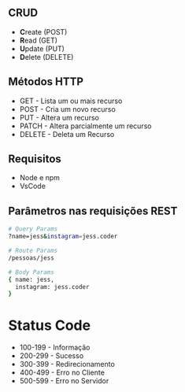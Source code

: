 ## CRUD

- **C**reate (POST)
- **R**ead (GET)
- **U**pdate (PUT)
- **D**elete (DELETE)

## Métodos HTTP

- GET - Lista um ou mais recurso
- POST - Cria um novo recurso
- PUT - Altera um recurso
- PATCH - Altera parcialmente um recurso
- DELETE - Deleta um Recurso

## Requisitos

- Node e npm
- VsCode

## Parâmetros nas requisições REST

```bash
# Query Params
?name=jess&instagram=jess.coder

# Route Params
/pessoas/jess

# Body Params
{ name: jess,
  instagram: jess.coder
}
```

# Status Code

- 100-199 - Informação
- 200-299 - Sucesso
- 300-399 - Redirecionamento
- 400-499 - Erro no Cliente
- 500-599 - Erro no Servidor
